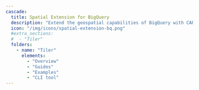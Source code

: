 ```yaml
---
cascade:
  title: Spatial Extension for BigQuery
  description: "Extend the geospatial capabilities of BigQuery with CARTO"
  icon: "/img/icons/spatial-extension-bq.png"
  #extra_sections:
  #  - "Tiler"
  folders:
    - name: "Tiler"
      elements:
        - "Overview"
        - "Guides"
        - "Examples"
        - "CLI tool"
---
```

